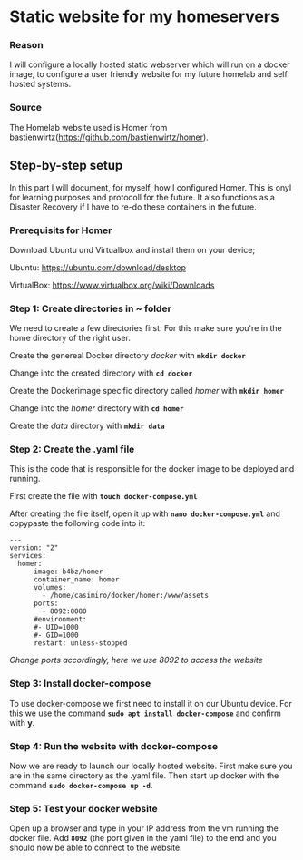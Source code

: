 # Static website for my homeservers

### Reason
I will configure a locally hosted static webserver which will run on a docker image, to configure a user friendly website for my future homelab and self hosted systems.

### Source
The Homelab website used is Homer from bastienwirtz(https://github.com/bastienwirtz/homer).

## Step-by-step setup

In this part I will document, for myself, how I configured Homer. This is onyl for learning purposes and protocoll for the future. It also functions as a Disaster Recovery if I have to re-do these containers in the future.

### Prerequisits for Homer

Download Ubuntu und Virtualbox and install them on your device;

Ubuntu: https://ubuntu.com/download/desktop

VirtualBox: https://www.virtualbox.org/wiki/Downloads

### Step 1: Create directories in ~ folder

We need to create a few directories first. For this make sure you're in the home directory of the right user.

Create the genereal Docker directory *docker* with **`mkdir docker`**

Change into the created directory with **`cd docker`**

Create the Dockerimage specific directory called *homer* with **`mkdir homer`**

Change into the *homer* directory with **`cd homer`**

Create the *data* directory with **`mkdir data`**

### Step 2: Create the .yaml file
This is the code that is responsible for the docker image to be deployed and running.

First create the file with **`touch docker-compose.yml`**

After creating the file itself, open it up with **`nano docker-compose.yml`** and copypaste the following code into it:
```
---
version: "2"
services:
  homer:
      image: b4bz/homer
      container_name: homer
      volumes:
        - /home/casimiro/docker/homer:/www/assets
      ports:
        - 8092:8080
      #environment:
      #- UID=1000
      #- GID=1000
      restart: unless-stopped
```

*Change ports accordingly, here we use 8092 to access the website*

### Step 3: Install docker-compose
To use docker-compose we first need to install it on our Ubuntu device. For this we use the command **`sudo apt install docker-compose`** and confirm with **y**.

### Step 4: Run the website with docker-compose
Now we are ready to launch our locally hosted website. First make sure you are in the same directory as the .yaml file. Then start up docker with the command **`sudo docker-compose up -d`**.

### Step 5: Test your docker website
Open up a browser and type in your IP address from the vm running the docker file. Add **`8092`** (the port given in the yaml file) to the end and you should now be able to connect to the website.